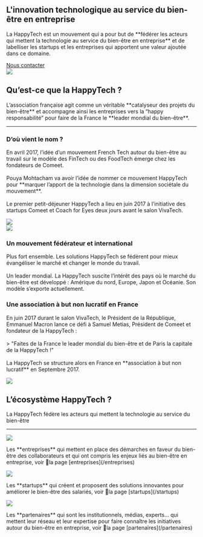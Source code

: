 <!-- ![HappyTech](https://res.cloudinary.com/happytech/image/upload/w_320/v1537883204/happytech-logo.png) -->

<section id="homepage">
  <div class="layout">
    <div>
      <h1>L'innovation technologique au service du bien-être en entreprise</h1>
      <p>
        La HappyTech est un mouvement qui a pour but de **fédérer les acteurs qui mettent la technologie au service du bien-être en entreprise** et de labelliser les startups et les entreprises qui apportent une valeur ajoutée dans ce domaine.
      </p>
      <a href="/contact">Nous contacter</a>
    </div>
    <div>
      <img src="https://place-hold.it/480x300">
    </div>
  </div>
</section>

<section id="whatIsHappytech">
  <h2>Qu’est-ce que la HappyTech ?</h2>
  <p>
    L’association française agit comme un véritable **catalyseur des projets du bien-être** et accompagne ainsi les entreprises vers la “happy responsabilité” pour faire de la France le **leader mondial du bien-être**.
  </p>
  <hr>
  <div class="layout">
    <div>
      <div>
        <h3>D’où vient le nom ?</h3>
        <p>
          En avril 2017, l’idée d’un mouvement French Tech autour du bien-être au travail sur le modèle des FinTech ou des FoodTech émerge chez les fondateurs de Comeet.<br/><br/>
          Pouya Mohtacham va avoir l’idée de nommer ce mouvement HappyTech pour **marquer l’apport de la technologie dans la dimension sociétale du mouvement**.<br/><br/>
          Le premier petit-déjeuner HappyTech a lieu en juin 2017 à l’initiative des startups Comeet et Coach for Eyes deux jours avant le salon VivaTech.
        </p>
      </div>
      <div>
        <img src="https://place-hold.it/480x300">
      </div>
    </div>
    <div>
      <div>
        <img src="https://place-hold.it/480x300">
      </div>
      <div>
        <h3>Un mouvement fédérateur et international</h3>
        <p>
        Plus fort ensemble. Les solutions HappyTech se fédèrent pour mieux évangéliser le marché et changer le monde du travail.<br/><br/>
        Un leader mondial. La HappyTech suscite l’intérêt des pays où le marché du bien-être est développé : Amérique du nord, Europe, Japon et Océanie. Son modèle s’exporte actuellement.
        </p>
      </div>
    </div>
    <div>
      <div>
        <h3>Une association à but non lucratif en France</h3>
        <p>
        En juin 2017 durant le salon VivaTech, le Président de la République, Emmanuel Macron lance ce défi à Samuel Metias, Président de Comeet et fondateur de la HappyTech :<br/><br/>
        > "Faites de la France le leader mondial du bien-être et de Paris la capitale de la HappyTech !"<br/><br/>
        La HappyTech se structure alors en France en **association à but non lucratif** en Septembre 2017.
        </p>
      </div>
      <div>
        <img src="https://place-hold.it/480x300">
      </div>
    </div>
  </div>
</section>

<section id="happytechEcoSystem">
  <h2>L’écosystème HappyTech ?</h2>
  <p>
    La HappyTech fédère les acteurs qui mettent la technologie au service du bien-être
  </p>
  <hr>

  <div class="layout">
    <div>
      <img src="https://place-hold.it/64x64">
      <p>
        Les **entreprises** qui mettent en place des démarches en faveur du bien-être des collaborateurs et qui ont compris les enjeux liés au bien-être en entreprise, voir la page [entreprises](/entreprises)
      </p>
    </div>
    <div>
      <img src="https://place-hold.it/64x64">
      <p>
        Les **startups** qui créent et proposent des solutions innovantes pour améliorer le bien-être des salariés, voir la page [startups](/startups)
      </p>
    </div>
    <div>
      <img src="https://place-hold.it/64x64">
      <p>
        Les **partenaires** qui sont les institutionnels, médias, experts… qui mettent leur réseau et leur expertise pour faire connaître les initiatives autour du bien-être en entreprise, voir la page [partenaires](/partenaires)
      </p>
    </div>
  </div>
</section>
